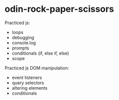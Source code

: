 # odin-rock-paper-scissors

Practiced js:

- loops
- debugging
- console.log
- prompts
- conditionals (if, else if, else)
- scope

Practiced js DOM manipulation: 

- event listeners
- query selectors
- altering elements
- conditionals
